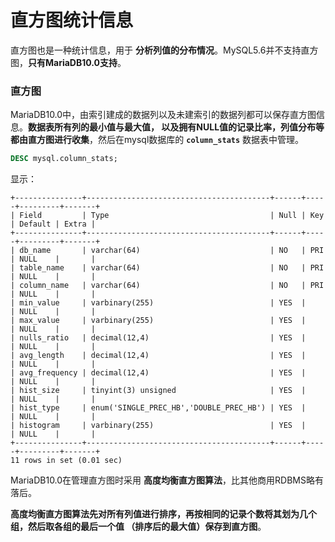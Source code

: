 直方图统计信息
=============================================
直方图也是一种统计信息，用于 **分析列值的分布情况**。MySQL5.6并不支持直方图，**只有MariaDB10.0支持**。

### 直方图
MariaDB10.0中，由索引建成的数据列以及未建索引的数据列都可以保存直方图信息。**数据表所有列的最小值与最大值，
以及拥有NULL值的记录比率，列值分布等都由直方图进行收集**，然后在mysql数据库的 **`column_stats`** 数据表中管理。
```sql
DESC mysql.column_stats;
```
显示：
```
+---------------+-----------------------------------------+------+-----+---------+-------+
| Field         | Type                                    | Null | Key | Default | Extra |
+---------------+-----------------------------------------+------+-----+---------+-------+
| db_name       | varchar(64)                             | NO   | PRI | NULL    |       |
| table_name    | varchar(64)                             | NO   | PRI | NULL    |       |
| column_name   | varchar(64)                             | NO   | PRI | NULL    |       |
| min_value     | varbinary(255)                          | YES  |     | NULL    |       |
| max_value     | varbinary(255)                          | YES  |     | NULL    |       |
| nulls_ratio   | decimal(12,4)                           | YES  |     | NULL    |       |
| avg_length    | decimal(12,4)                           | YES  |     | NULL    |       |
| avg_frequency | decimal(12,4)                           | YES  |     | NULL    |       |
| hist_size     | tinyint(3) unsigned                     | YES  |     | NULL    |       |
| hist_type     | enum('SINGLE_PREC_HB','DOUBLE_PREC_HB') | YES  |     | NULL    |       |
| histogram     | varbinary(255)                          | YES  |     | NULL    |       |
+---------------+-----------------------------------------+------+-----+---------+-------+
11 rows in set (0.01 sec)
```
MariaDB10.0在管理直方图时采用 **高度均衡直方图算法**，比其他商用RDBMS略有落后。

**高度均衡直方图算法先对所有列值进行排序，再按相同的记录个数将其划为几个组，然后取各组的最后一个值
（排序后的最大值）保存到直方图**。 
